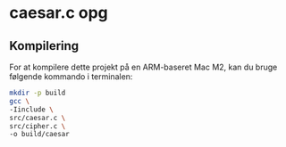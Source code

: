 # caesar.c opg 

## Kompilering

For at kompilere dette projekt på en ARM-baseret Mac M2, kan du bruge følgende kommando i terminalen:

```bash
mkdir -p build
gcc \
-Iinclude \
src/caesar.c \
src/cipher.c \
-o build/caesar
```